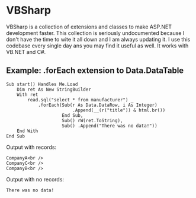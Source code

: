 VBSharp
====================

VBSharp is a collection of extensions and classes to make ASP.NET development faster.  This collection is seriously undocumented because I don't have the time to wite it all down and I am always updating it.  I use this codebase every single day ans you may find it useful as well.  It works with VB.NET and C#.


## Example: .forEach extension to Data.DataTable ##


    Sub start() Handles Me.Load
        Dim ret As New StringBuilder
        With ret
            read.sql("select * from manufacturer") _
                .forEach(Sub(r As Data.DataRow, i As Integer)
                             .Append(__(r("title")) & html.br())
                         End Sub,
                         Sub() rW(ret.ToString),
                         Sub() .Append("There was no data!"))
        End With
    End Sub
    
Output with records:
	
	CompanyA<br />
	CompanyC<br />
	CompanyB<br />

Output with no records:
	
	There was no data!
